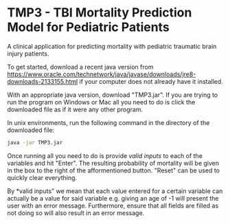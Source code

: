 # TMP3 - TBI Mortality Prediction Model for Pediatric Patients
A clinical application for predicting mortality with pediatric traumatic brain injury patients.

To get started, download a recent java version from https://www.oracle.com/technetwork/java/javase/downloads/jre8-downloads-2133155.html if your computer does not already have it installed.

With an appropriate java version, download "TMP3.jar". If you are trying to run the program on Windows or Mac all you need to do is click the downloaded file as if it were any other program.

In unix environments, run the following command in the directory of the downloaded file:
```bash
java -jar TMP3.jar
```
Once running all you need to do is provide *valid inputs* to each of the variables and hit "Enter". The resulting probability of mortality will be given in the box to the right of the afformentioned button. "Reset" can be used to quickly clear everything.

By *valid inputs" we mean that each value entered for a certain variable can actually be a value for said variable e.g. giving an age of -1 will present the user with an error message. Furthermore, ensure that all fields are filled as not doing so will also result in an error message.
